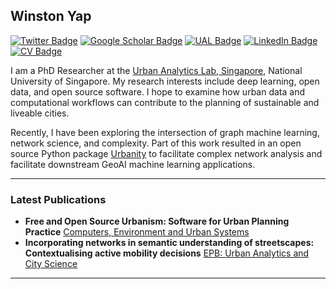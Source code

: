 ## Winston Yap

[![Twitter Badge](https://img.shields.io/twitter/follow/winstonyym?style=social)](https://twitter.com/winstonyym)
[![Google Scholar Badge](https://img.shields.io/badge/Google-Scholar-lightgrey)](https://scholar.google.com/citations?hl=en&user=p14e60QAAAAJ)
[![UAL Badge](https://img.shields.io/badge/UAL-PhD%20Researcher-black)](https://ual.sg/authors/winston/)
[![LinkedIn Badge](https://img.shields.io/badge/My-LinkedIn-blue)](https://www.linkedin.com/in/winston-yap-000/)
[![CV Badge](https://img.shields.io/badge/My-CV-critical)](https://drive.google.com/file/d/1EEZ723vsF9JY_3wt669mO-Z_ZPiscSLd/view?usp=sharing)


I am a PhD Researcher at the [Urban Analytics Lab, Singapore](https://ual.sg/), National University of Singapore. My research interests include deep learning, open data, and open source software. I hope to examine how urban data and computational workflows can contribute to the planning of sustainable and liveable cities. 

Recently, I have been exploring the intersection of graph machine learning, network science, and complexity. Part of this work resulted in an open source Python package [Urbanity]([https://ual.sg/](https://github.com/winstonyym/urbanity)) to facilitate complex network analysis and facilitate downstream GeoAI machine learning applications. 


---

### Latest Publications

- **Free and Open Source Urbanism: Software for Urban Planning Practice** [Computers, Environment and Urban Systems](https://doi.org/10.1016/j.compenvurbsys.2022.101825)
- **Incorporating networks in semantic understanding of streetscapes: Contextualising active mobility decisions** [EPB: Urban Analytics and City Science](https://doi.org/10.1177/23998083221138832)
---
